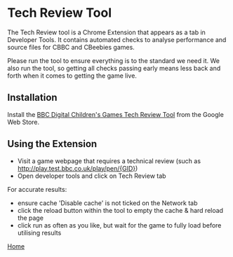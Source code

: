# Tech Review Tool

The Tech Review tool is a Chrome Extension that appears as a tab in Developer
Tools. It contains automated checks to analyse performance and source files
for CBBC and CBeebies games.
  
Please run the tool to ensure everything is to the standard we need it. We 
also run the tool, so getting all checks passing early 
means less back and forth when it comes to getting the game live.


## Installation

Install the [BBC Digital Children's Games Tech Review Tool] from the Google 
Web Store.


## Using the Extension

* Visit a game webpage that requires a technical review (such as http://play.test.bbc.co.uk/play/pen/{GID})
* Open developer tools and click on Tech Review tab

For accurate results:

* ensure cache 'Disable cache' is not ticked on the Network tab 
* click the reload button within the tool to empty the cache & hard reload the page
* click run as often as you like, but wait for the game to fully load before 
utilising results

[Home](../README.md)

[BBC Digital Children's Games Tech Review Tool]: https://chrome.google.com/webstore/detail/bbc-digital-childrens-gam/obhojgkahkhapohjnijhehgfkpceogcb